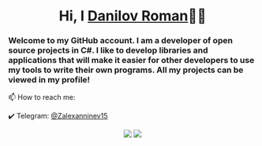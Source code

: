 <h1 align="center">Hi, I <a href="https://github.com/Nekiplay">Danilov Roman</a>👋🏻</h1>
<h3>Welcome to my GitHub account. I am a developer of open source projects in C#. I like to develop libraries and applications that will make it easier for other developers to use my tools to write their own programs. All my projects can be viewed in my profile!</h3>

📫 How to reach me:

✔️ Telegram: <a href="https://t.me/Neki_play">@Zalexanninev15</a>

<p align="center"> 
  <img src="https://github-readme-stats.vercel.app/api?username=Nekiplay&hide_border=true&show_icons=true&layout=default&theme=radical">
  <img src="https://github-readme-stats.vercel.app/api/top-langs/?username=Nekiplay&hide_border=true&layout=default&theme=radical">
</p>
